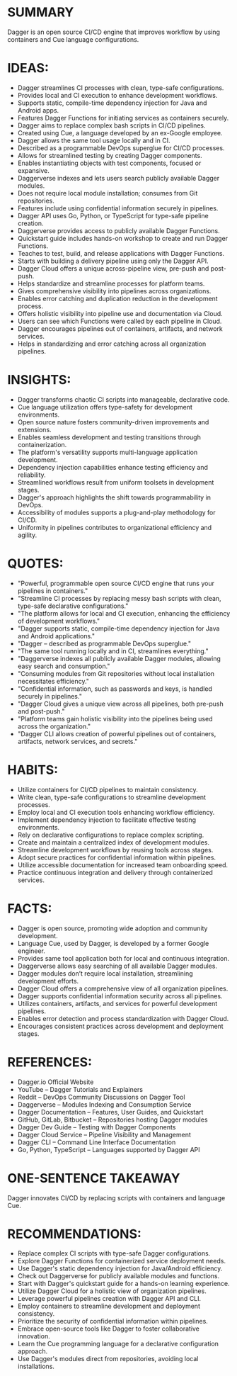 # SUMMARY

Dagger is an open source CI/CD engine that improves workflow by using containers and Cue language configurations.

# IDEAS:

- Dagger streamlines CI processes with clean, type-safe configurations.
- Provides local and CI execution to enhance development workflows.
- Supports static, compile-time dependency injection for Java and Android apps.
- Features Dagger Functions for initiating services as containers securely.
- Dagger aims to replace complex bash scripts in CI/CD pipelines.
- Created using Cue, a language developed by an ex-Google employee.
- Dagger allows the same tool usage locally and in CI.
- Described as a programmable DevOps superglue for CI/CD processes.
- Allows for streamlined testing by creating Dagger components.
- Enables instantiating objects with test components, focused or expansive.
- Daggerverse indexes and lets users search publicly available Dagger modules.
- Does not require local module installation; consumes from Git repositories.
- Features include using confidential information securely in pipelines.
- Dagger API uses Go, Python, or TypeScript for type-safe pipeline creation.
- Daggerverse provides access to publicly available Dagger Functions.
- Quickstart guide includes hands-on workshop to create and run Dagger Functions.
- Teaches to test, build, and release applications with Dagger Functions.
- Starts with building a delivery pipeline using only the Dagger API.
- Dagger Cloud offers a unique across-pipeline view, pre-push and post-push.
- Helps standardize and streamline processes for platform teams.
- Gives comprehensive visibility into pipelines across organizations.
- Enables error catching and duplication reduction in the development process.
- Offers holistic visibility into pipeline use and documentation via Cloud.
- Users can see which Functions were called by each pipeline in Cloud.
- Dagger encourages pipelines out of containers, artifacts, and network services.
- Helps in standardizing and error catching across all organization pipelines.

# INSIGHTS:

- Dagger transforms chaotic CI scripts into manageable, declarative code.
- Cue language utilization offers type-safety for development environments.
- Open source nature fosters community-driven improvements and extensions.
- Enables seamless development and testing transitions through containerization.
- The platform's versatility supports multi-language application development.
- Dependency injection capabilities enhance testing efficiency and reliability.
- Streamlined workflows result from uniform toolsets in development stages.
- Dagger's approach highlights the shift towards programmability in DevOps.
- Accessibility of modules supports a plug-and-play methodology for CI/CD.
- Uniformity in pipelines contributes to organizational efficiency and agility.

# QUOTES:

- "Powerful, programmable open source CI/CD engine that runs your pipelines in containers."
- "Streamline CI processes by replacing messy bash scripts with clean, type-safe declarative configurations."
- "The platform allows for local and CI execution, enhancing the efficiency of development workflows."
- "Dagger supports static, compile-time dependency injection for Java and Android applications."
- "Dagger – described as programmable DevOps superglue."
- "The same tool running locally and in CI, streamlines everything."
- "Daggerverse indexes all publicly available Dagger modules, allowing easy search and consumption."
- "Consuming modules from Git repositories without local installation necessitates efficiency."
- "Confidential information, such as passwords and keys, is handled securely in pipelines."
- "Dagger Cloud gives a unique view across all pipelines, both pre-push and post-push."
- "Platform teams gain holistic visibility into the pipelines being used across the organization."
- "Dagger CLI allows creation of powerful pipelines out of containers, artifacts, network services, and secrets."

# HABITS:

- Utilize containers for CI/CD pipelines to maintain consistency.
- Write clean, type-safe configurations to streamline development processes.
- Employ local and CI execution tools enhancing workflow efficiency.
- Implement dependency injection to facilitate effective testing environments.
- Rely on declarative configurations to replace complex scripting.
- Create and maintain a centralized index of development modules.
- Streamline development workflows by reusing tools across stages.
- Adopt secure practices for confidential information within pipelines.
- Utilize accessible documentation for increased team onboarding speed.
- Practice continuous integration and delivery through containerized services.

# FACTS:

- Dagger is open source, promoting wide adoption and community development.
- Language Cue, used by Dagger, is developed by a former Google engineer.
- Provides same tool application both for local and continuous integration.
- Daggerverse allows easy searching of all available Dagger modules.
- Dagger modules don’t require local installation, streamlining development efforts.
- Dagger Cloud offers a comprehensive view of all organization pipelines.
- Dagger supports confidential information security across all pipelines.
- Utilizes containers, artifacts, and services for powerful development pipelines.
- Enables error detection and process standardization with Dagger Cloud.
- Encourages consistent practices across development and deployment stages.

# REFERENCES:

- Dagger.io Official Website
- YouTube – Dagger Tutorials and Explainers
- Reddit – DevOps Community Discussions on Dagger Tool
- Daggerverse – Modules Indexing and Consumption Service
- Dagger Documentation – Features, User Guides, and Quickstart
- GitHub, GitLab, Bitbucket – Repositories hosting Dagger modules
- Dagger Dev Guide – Testing with Dagger Components
- Dagger Cloud Service – Pipeline Visibility and Management
- Dagger CLI – Command Line Interface Documentation
- Go, Python, TypeScript – Languages supported by Dagger API

# ONE-SENTENCE TAKEAWAY

Dagger innovates CI/CD by replacing scripts with containers and language Cue.

# RECOMMENDATIONS:

- Replace complex CI scripts with type-safe Dagger configurations.
- Explore Dagger Functions for containerized service deployment needs.
- Use Dagger's static dependency injection for Java/Android efficiency.
- Check out Daggerverse for publicly available modules and functions.
- Start with Dagger's quickstart guide for a hands-on learning experience.
- Utilize Dagger Cloud for a holistic view of organization pipelines.
- Leverage powerful pipelines creation with Dagger API and CLI.
- Employ containers to streamline development and deployment consistency.
- Prioritize the security of confidential information within pipelines.
- Embrace open-source tools like Dagger to foster collaborative innovation.
- Learn the Cue programming language for a declarative configuration approach.
- Use Dagger's modules direct from repositories, avoiding local installations.